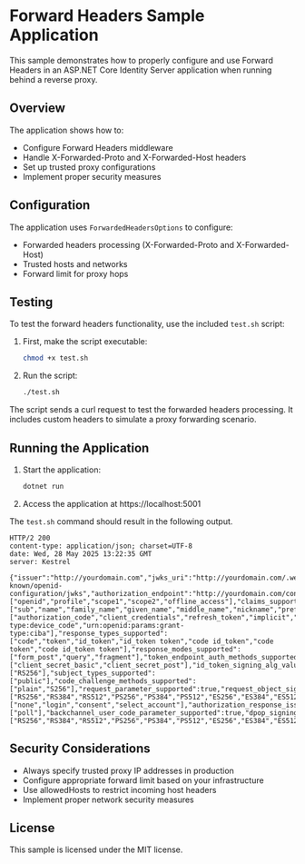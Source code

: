 # Forward Headers Sample Application

This sample demonstrates how to properly configure and use Forward Headers in an ASP.NET Core Identity Server
application when running behind a reverse proxy.

## Overview

The application shows how to:

- Configure Forward Headers middleware
- Handle X-Forwarded-Proto and X-Forwarded-Host headers
- Set up trusted proxy configurations
- Implement proper security measures

## Configuration

The application uses `ForwardedHeadersOptions` to configure:

- Forwarded headers processing (X-Forwarded-Proto and X-Forwarded-Host)
- Trusted hosts and networks
- Forward limit for proxy hops

## Testing

To test the forward headers functionality, use the included `test.sh` script:

1. First, make the script executable:
   ```bash
   chmod +x test.sh
   ```

2. Run the script:
   ```bash
   ./test.sh
   ```

The script sends a curl request to test the forwarded headers processing. It includes custom headers to simulate a proxy
forwarding scenario.

## Running the Application

1. Start the application:
   ```bash
   dotnet run
   ```

2. Access the application at https://localhost:5001

The `test.sh` command should result in the following output.

```http
HTTP/2 200 
content-type: application/json; charset=UTF-8
date: Wed, 28 May 2025 13:22:35 GMT
server: Kestrel

{"issuer":"http://yourdomain.com","jwks_uri":"http://yourdomain.com/.well-known/openid-configuration/jwks","authorization_endpoint":"http://yourdomain.com/connect/authorize","token_endpoint":"http://yourdomain.com/connect/token","userinfo_endpoint":"http://yourdomain.com/connect/userinfo","end_session_endpoint":"http://yourdomain.com/connect/endsession","check_session_iframe":"http://yourdomain.com/connect/checksession","revocation_endpoint":"http://yourdomain.com/connect/revocation","introspection_endpoint":"http://yourdomain.com/connect/introspect","device_authorization_endpoint":"http://yourdomain.com/connect/deviceauthorization","backchannel_authentication_endpoint":"http://yourdomain.com/connect/ciba","pushed_authorization_request_endpoint":"http://yourdomain.com/connect/par","require_pushed_authorization_requests":false,"frontchannel_logout_supported":true,"frontchannel_logout_session_supported":true,"backchannel_logout_supported":true,"backchannel_logout_session_supported":true,"scopes_supported":["openid","profile","scope1","scope2","offline_access"],"claims_supported":["sub","name","family_name","given_name","middle_name","nickname","preferred_username","profile","picture","website","gender","birthdate","zoneinfo","locale","updated_at"],"grant_types_supported":["authorization_code","client_credentials","refresh_token","implicit","password","urn:ietf:params:oauth:grant-type:device_code","urn:openid:params:grant-type:ciba"],"response_types_supported":["code","token","id_token","id_token token","code id_token","code token","code id_token token"],"response_modes_supported":["form_post","query","fragment"],"token_endpoint_auth_methods_supported":["client_secret_basic","client_secret_post"],"id_token_signing_alg_values_supported":["RS256"],"subject_types_supported":["public"],"code_challenge_methods_supported":["plain","S256"],"request_parameter_supported":true,"request_object_signing_alg_values_supported":["RS256","RS384","RS512","PS256","PS384","PS512","ES256","ES384","ES512","HS256","HS384","HS512"],"prompt_values_supported":["none","login","consent","select_account"],"authorization_response_iss_parameter_supported":true,"backchannel_token_delivery_modes_supported":["poll"],"backchannel_user_code_parameter_supported":true,"dpop_signing_alg_values_supported":["RS256","RS384","RS512","PS256","PS384","PS512","ES256","ES384","ES512"]}%      
```

## Security Considerations

- Always specify trusted proxy IP addresses in production
- Configure appropriate forward limit based on your infrastructure
- Use allowedHosts to restrict incoming host headers
- Implement proper network security measures

## License

This sample is licensed under the MIT license.
